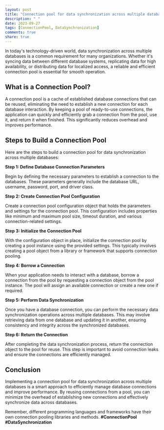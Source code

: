 ```yaml
---
layout: post
title: "Connection pool for data synchronization across multiple databases"
description: " "
date: 2023-09-27
tags: [ConnectionPool, DataSynchronization]
comments: true
share: true
---
```


In today's technology-driven world, data synchronization across multiple databases is a common requirement for many organizations. Whether it's syncing data between different database systems, replicating data for high availability, or distributing data for localized access, a reliable and efficient connection pool is essential for smooth operation.

## What is a Connection Pool?

A connection pool is a cache of established database connections that can be reused, eliminating the need to establish a new connection for each database interaction. By keeping a pool of ready-to-use connections, the application can quickly and efficiently grab a connection from the pool, use it, and return it when finished. This significantly reduces overhead and improves performance.

## Steps to Build a Connection Pool

Here are the steps to build a connection pool for data synchronization across multiple databases:

**Step 1: Define Database Connection Parameters**

Begin by defining the necessary parameters to establish a connection to the databases. These parameters generally include the database URL, username, password, port, and driver class.

**Step 2: Create Connection Pool Configuration**

Create a connection pool configuration object that holds the parameters and settings for the connection pool. This configuration includes properties like minimum and maximum pool size, timeout duration, and various connection-related settings.

**Step 3: Initialize the Connection Pool**

With the configuration object in place, initialize the connection pool by creating a pool instance using the provided settings. This typically involves creating a pool object from a library or framework that supports connection pooling.

**Step 4: Borrow a Connection**

When your application needs to interact with a database, borrow a connection from the pool by requesting a connection object from the pool instance. The pool will assign an available connection or create a new one if required.

**Step 5: Perform Data Synchronization**

Once you have a database connection, you can perform the necessary data synchronization operations across multiple databases. This may involve retrieving data from one database and updating it in another, ensuring consistency and integrity across the synchronized databases.

**Step 6: Return the Connection**

After completing the data synchronization process, return the connection object to the pool for reuse. This step is important to avoid connection leaks and ensure the connections are efficiently managed.

## Conclusion

Implementing a connection pool for data synchronization across multiple databases is a smart approach to efficiently manage database connections and improve performance. By reusing connections from a pool, you can minimize the overhead of establishing new connections and effectively synchronize data across databases.

Remember, different programming languages and frameworks have their own connection pooling libraries and methods. **#ConnectionPool** **#DataSynchronization**